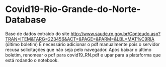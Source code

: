 # Covid19-Rio-Grande-do-Norte-Database

Base de dados extraído do site http://www.saude.rn.gov.br/Conteudo.asp?TRAN=ITEM&TARG=223456&ACT=&PAGE=&PARM=&LBL=MAT%C9RIA (último boletim)
É necessário adicionar o pdf manualmente pois o servidor recusa solicitações que não seja pelo navegador.
Após baixar o último boletim, renomear o pdf para covid19_RN.pdf e upar para a plataforma que está rodando o notebook.
